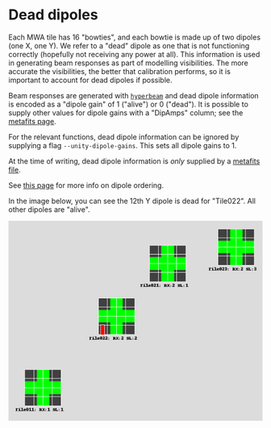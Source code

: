 # Dead dipoles

Each MWA tile has 16 "bowties", and each bowtie is made up of two dipoles (one
X, one Y). We refer to a "dead" dipole as one that is not functioning correctly
(hopefully not receiving any power at all). This information is used in
generating beam responses as part of modelling visibilities. The more accurate
the visibilities, the better that calibration performs, so it is important to
account for dead dipoles if possible.

Beam responses are generated with
[`hyperbeam`](https://github.com/MWATelescope/mwa_hyperbeam) and dead dipole
information is encoded as a "dipole gain" of 1 ("alive") or 0 ("dead"). It is
possible to supply other values for dipole gains with a "DipAmps" column; see
the [metafits page](metafits.md).

For the relevant functions, dead dipole information can be ignored by supplying
a flag `--unity-dipole-gains`. This sets all dipole gains to 1.

At the time of writing, dead dipole information is *only* supplied by a
[metafits file](metafits.md).

See [this
page](https://wiki.mwatelescope.org/pages/viewpage.action?pageId=48005139) for
more info on dipole ordering.

In the image below, you can see the 12th Y dipole is dead for "Tile022". All
other dipoles are "alive".

![](dead_dipoles.jpg)

